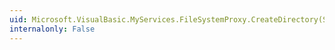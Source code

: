 ```yaml
---
uid: Microsoft.VisualBasic.MyServices.FileSystemProxy.CreateDirectory(System.String)
internalonly: False
---
```

